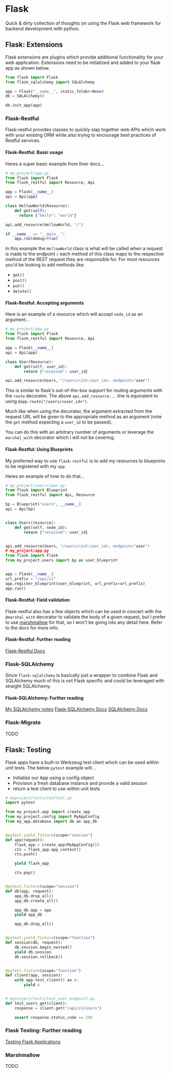 # Flask

Quick & dirty collection of thoughts on using the Flask web framework for
backend development with python.

## Flask: Extensions

Flask extensions are plugins which provide additional functionality for your web
application. Extensions need to be initialized and added to your flask app as shown
below.

```python
from flask import Flask
from flask_sqlalchemy import SQLAlchemy

app = Flask("__name__", static_folder=None)
db = SQLAlchemy()

db.init_app(app)
```

### Flask-Restful

Flask-restful provides classes to quickly slap together web APIs which work with
your existing ORM while also trying to encourage best practices of Restful services.

#### Flask-Restful: Basic usage

Heres a super basic example from their docs...

```python
# my_project/app.py
from flask import Flask
from flask_restful import Resource, Api

app = Flask(__name__)
api = Api(app)

class HellowWorld(Resource):
    def get(self):
      return {"hello": "world"}

api.add_resource(HellowWorld, "/")

if __name__ == "__main__":
    app.run(debug=True)
```

In this example the `HellowWorld` class is what will be called when a request is
made to the endpoint `/` each method of this class maps to the respective method
of the REST request they are responsible for. For most resources you'd be looking
to add methods like:

* `get()`
* `post()`
* `put()`
* `delete()`

#### Flask-Restful: Accepting arguments

Here is an example of a resource which will accept `node_id` as an argument...

```python
# my_project/app.py
from flask import Flask
from flask_restful import Resource, Api

app = Flask(__name__)
api = Api(app)

class User(Resource):
    def get(self, user_id):
        return {"received": user_id}

api.add_resource(Users, "/users/<int:user_id>, endpoint="user")
```

This is similar to flask's out-of-the-box support for routing arguments
with the `route` decorator. The above `api.add_resource...` line is
equivalent to using `@app.route("/users/<user_id>")`.

Much like when using the decorator, the argument extracted from the request
URL will be given to the appropriate method as an argument (note the `get` method
expecting a `user_id` to be passed).

You can do this with an arbitrary number of arguments or leverage the
`marshal_with` decorator which I will not be covering.

#### Flask-Restful: Using Blueprints

My preferred way to use `flask-restful` is to add my resources to blueprints
to be registered with my `app`.

Heres an example of how to do that...

```python
# my_project/user/views.py
from flask import Blueprint
from flask_restful import Api, Resource

bp = Blueprint("users", __name__)
api = Api(bp)


class Users(resource):
    def get(self, node_id):
        return {"received": user_id}


api.add_resource(Users, "/users/<int:user_id>, endpoint="user")
# my_project/app.py
from flask import Flask
from my_project.users import bp as user_blueprint


app = Flask(__name__)
url_prefix = "/api/v1"
app.register_blueprint(user_blueprint, url_prefix=url_prefix)
app.run()
```

#### Flask-Restful: Field validation

Flask-restful also has a few objects which can be used in concert with
the `@marshal_with` decorator to validate the body of a given request,
but I prefer to use [marshmallow](https://marshmallow.readthedocs.io/en/stable/)
for that, so I won't be going into any detail here. Refer to the docs for more info.

#### Flask-Restful: Further reading

[Flask-Restful Docs](https://flask-restful.readthedocs.io/en/latest/)

### Flask-SQLAlchemy

Since `flask-sqlalchemy` is basically just a wrapper to combine Flask and SQLAlchemy
much of this is not Flask specific and could be leveraged with straight SQLAlchemy.

#### Flask-SQLAlchemy: Further reading

[My SQLAlchemy notes](sqlalchemy.md)
[Flask-SQLAlchemy Docs](https://flask-sqlalchemy.palletsprojects.com/en/2.x/)
[SQLAlchemy Docs](https://docs.sqlalchemy.org/en/13/)

### Flask-Migrate

TODO

## Flask: Testing

Flask apps have a built-in Werkzeug test client which can be used within unit tests.
The below `pytest` example will...

* Initialize our App using a config object
* Provision a fresh database instance and provide a valid session
* return a test client to use within unit tests

```python
# myproject/tests/conftest.py
import pytest

from my_project.app import create_app
from my_project.config import MyAppConfig
from my_app.database import db as app_db


@pytest.yield_fixture(scope="session")
def app(request):
    flask_app = create_app(MyAppConfig())
    ctx = flask_app.app_context()
    ctx.push()

    yield flask_app

    ctx.pop()


@pytest.fixture(scope="session")
def db(app, request):
    app_db.drop_all()
    app_db.create_all()

    app_db.app = app
    yield app_db

    app_db.drop_all()


@pytest.yield_fixture(scope="function")
def session(db, request):
    db.session.begin_nested()
    yield db.session
    db.session.rollback()


@pytest.fixture(scope="function")
def client(app, session):
    with app.test_client() as c:
        yield c


# myproject/tests/test_user_endpoint.py
def test_users_get(client):
    response = client.get("/api/v1/users")

    assert response.status_code == 200
```

### Flask Testing: Further reading

[Testing Flask Applications](https://flask.palletsprojects.com/en/1.1.x/testing/)

### Marshmallow

TODO
